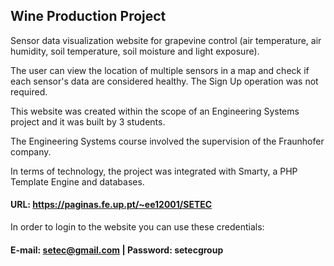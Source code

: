 ## Wine Production Project 

Sensor data visualization website for grapevine control (air temperature, air humidity, soil temperature,
soil moisture and light exposure).

The user can view the location of multiple sensors in a map and check if each sensor's data are considered healthy.
The Sign Up operation was not required.

This website was created within the scope of an Engineering Systems project and it was built by 3 students.

The Engineering Systems course involved the supervision of the Fraunhofer company.

In terms of technology, the project was integrated with Smarty, a PHP Template Engine and databases.


#### URL: https://paginas.fe.up.pt/~ee12001/SETEC 


In order to login to the website you can use these credentials: 

#### E-mail: setec@gmail.com | Password: setecgroup

